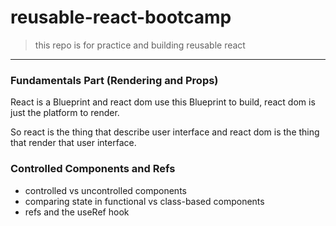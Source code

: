 # reusable-react-bootcamp
> this repo is for practice and building reusable react

---
### Fundamentals Part (Rendering and Props)

React is a Blueprint and react dom use this Blueprint to build, react dom is just the platform to render.

So react is the thing that describe user interface and react dom is the thing that render that user interface.


### Controlled Components and Refs
- controlled vs uncontrolled components
- comparing state in functional vs class-based components
- refs and the useRef hook

